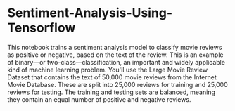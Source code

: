 # Sentiment-Analysis-Using-Tensorflow
This notebook trains a sentiment analysis model to classify movie reviews as positive or negative, based on the text of the review. This is an example of binary—or two-class—classification, an important and widely applicable kind of machine learning problem.  You'll use the Large Movie Review Dataset that contains the text of 50,000 movie reviews from the Internet Movie Database. These are split into 25,000 reviews for training and 25,000 reviews for testing. The training and testing sets are balanced, meaning they contain an equal number of positive and negative reviews.
